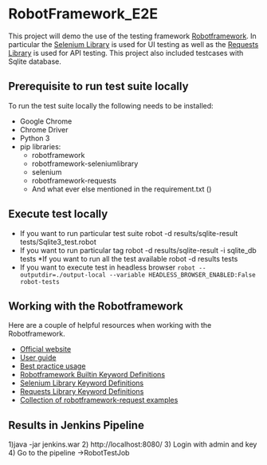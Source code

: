 # RobotFramework_E2E

This project will demo the use of the testing framework [Robotframework](https://robotframework.org/).
In particular the [Selenium Library](https://pypi.org/project/robotframework-seleniumlibrary/) is used for UI testing as well as the [Requests Library](https://pypi.org/project/robotframework-requests/) is used for API testing.
This project also included testcases with Sqlite database.

## Prerequisite to run test suite locally
To run the test suite locally the following needs to be installed:
- Google Chrome
- Chrome Driver
- Python 3
- pip libraries:
  - robotframework
  - robotframework-seleniumlibrary
  - selenium
  - robotframework-requests
  - And what ever else mentioned in the requirement.txt ()

## Execute test locally
* If you want to run particular test suite
robot -d results/sqlite-result tests/Sqlite3_test.robot
* If you want to run particular tag
robot -d results/sqlite-result -i sqlite_db tests
*If you want to run all the test available
robot -d results tests
* If you want to execute test in headless browser
`robot --outputdir=./output-local --variable HEADLESS_BROWSER_ENABLED:False robot-tests`


## Working with the Robotframework
Here are a couple of helpful resources when working with the Robotframework.
- [Official website](http://robotframework.org/)
- [User guide](http://robotframework.org/robotframework/latest/RobotFrameworkUserGuide.html)
- [Best practice usage](https://github.com/robotframework/HowToWriteGoodTestCases/blob/master/HowToWriteGoodTestCases.rst)
- [Robotframework Builtin Keyword Definitions](http://robotframework.org/robotframework/latest/libraries/BuiltIn.html#Keywords)
- [Selenium Library Keyword Definitions](http://robotframework.org/SeleniumLibrary/SeleniumLibrary.html)
- [Requests Library Keyword Definitions](http://bulkan.github.io/robotframework-requests/)
- [Collection of robotframework-request examples](https://github.com/bulkan/robotframework-requests/blob/master/tests/testcase.txt)


## Results in Jenkins Pipeline
1)java -jar jenkins.war
2) http://localhost:8080/ 
3) Login with admin and key
4) Go to the pipeline ->RobotTestJob